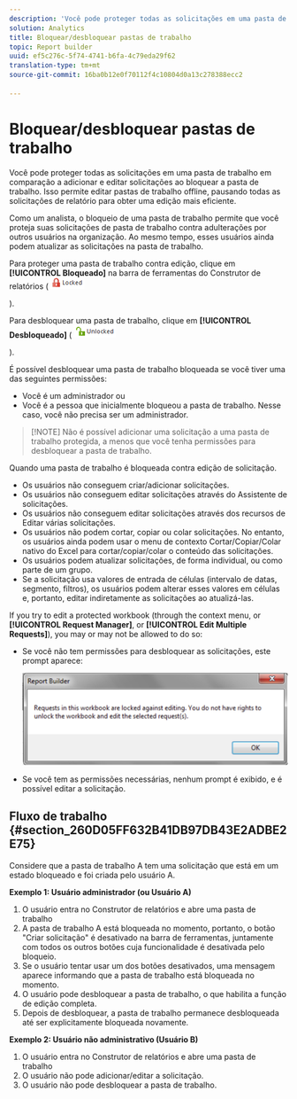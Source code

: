 ```yaml
---
description: 'Você pode proteger todas as solicitações em uma pasta de trabalho em comparação a adicionar e editar solicitações ao bloquear a pasta de trabalho. Isso permite editar pastas de trabalho offline, pausando todas as solicitações de relatório para obter uma edição mais eficiente. '
solution: Analytics
title: Bloquear/desbloquear pastas de trabalho
topic: Report builder
uuid: ef5c276c-5f74-4741-b6fa-4c79eda29f62
translation-type: tm+mt
source-git-commit: 16ba0b12e0f70112f4c10804d0a13c278388ecc2

---
```



# Bloquear/desbloquear pastas de trabalho

Você pode proteger todas as solicitações em uma pasta de trabalho em comparação a adicionar e editar solicitações ao bloquear a pasta de trabalho. Isso permite editar pastas de trabalho offline, pausando todas as solicitações de relatório para obter uma edição mais eficiente. 

Como um analista, o bloqueio de uma pasta de trabalho permite que você proteja suas solicitações de pasta de trabalho contra adulterações por outros usuários na organização. Ao mesmo tempo, esses usuários ainda podem atualizar as solicitações na pasta de trabalho.

Para proteger uma pasta de trabalho contra edição, clique em **[!UICONTROL Bloqueado]** na barra de ferramentas do Construtor de relatórios ( ![](assets/locked_icon.png)

).

Para desbloquear uma pasta de trabalho, clique em **[!UICONTROL Desbloqueado]** ( ![](assets/unlocked_icon.png)

).

É possível desbloquear uma pasta de trabalho bloqueada se você tiver uma das seguintes permissões:

* Você é um administrador ou
* Você é a pessoa que inicialmente bloqueou a pasta de trabalho. Nesse caso, você não precisa ser um administrador.

> [!NOTE] Não é possível adicionar uma solicitação a uma pasta de trabalho protegida, a menos que você tenha permissões para desbloquear a pasta de trabalho.

Quando uma pasta de trabalho é bloqueada contra edição de solicitação.

* Os usuários não conseguem criar/adicionar solicitações.
* Os usuários não conseguem editar solicitações através do Assistente de solicitações.
* Os usuários não conseguem editar solicitações através dos recursos de Editar várias solicitações.
* Os usuários não podem cortar, copiar ou colar solicitações. No entanto, os usuários ainda podem usar o menu de contexto Cortar/Copiar/Colar nativo do Excel para cortar/copiar/colar o conteúdo das solicitações.
* Os usuários podem atualizar solicitações, de forma individual, ou como parte de um grupo.
* Se a solicitação usa valores de entrada de células (intervalo de datas, segmento, filtros), os usuários podem alterar esses valores em células e, portanto, editar indiretamente as solicitações ao atualizá-las.

If you try to edit a protected workbook (through the context menu, or **[!UICONTROL Request Manager]**, or **[!UICONTROL Edit Multiple Requests]**), you may or may not be allowed to do so:

* Se você não tem permissões para desbloquear as solicitações, este prompt aparece:

   ![](assets/locked_workbook_error.png)

* Se você tem as permissões necessárias, nenhum prompt é exibido, e é possível editar a solicitação.

## Fluxo de trabalho {#section_260D05FF632B41DB97DB43E2ADBE2E75}

Considere que a pasta de trabalho A tem uma solicitação que está em um estado bloqueado e foi criada pelo usuário A.

**Exemplo 1: Usuário administrador (ou Usuário A)**

1. O usuário entra no Construtor de relatórios e abre uma pasta de trabalho 
1. A pasta de trabalho A está bloqueada no momento, portanto, o botão "Criar solicitação" é desativado na barra de ferramentas, juntamente com todos os outros botões cuja funcionalidade é desativada pelo bloqueio.
1. Se o usuário tentar usar um dos botões desativados, uma mensagem aparece informando que a pasta de trabalho está bloqueada no momento.
1. O usuário pode desbloquear a pasta de trabalho, o que habilita a função de edição completa.
1. Depois de desbloquear, a pasta de trabalho permanece desbloqueada até ser explicitamente bloqueada novamente.

**Exemplo 2: Usuário não administrativo (Usuário B)**

1. O usuário entra no Construtor de relatórios e abre uma pasta de trabalho 
1. O usuário não pode adicionar/editar a solicitação.
1. O usuário não pode desbloquear a pasta de trabalho.

